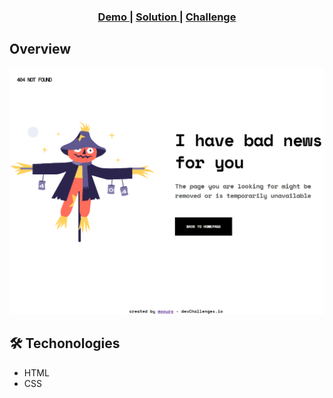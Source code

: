 <!-- Please update value in the {}  -->

<div align="center">
  <h3>
    <a href="https://{https://challenge-page-404.surge.sh/}">
      Demo
    </a>
    <span> | </span>
    <a href="https://github.com/moouro/devChallenges/tree/main/projects/404-page}">
      Solution
    </a>
    <span> | </span>
    <a href="https://devchallenges.io/challenges/wBunSb7FPrIepJZAg0sY">
      Challenge
    </a>
  </h3>
</div>

## Overview

![screenshot](https://github.com/moouro/devChallenges/blob/main/projects/404-page/img/img01.png?raw=true)

## 🛠 Techonologies

- HTML
- CSS
